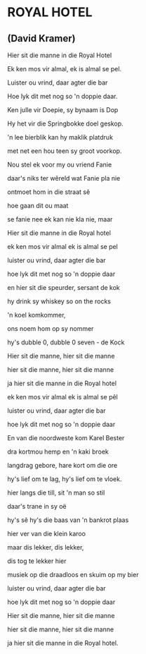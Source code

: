 # ROYAL HOTEL
## (David Kramer)

Hier sit die manne in die Royal Hotel

Ek ken mos vir almal, ek is almal se pel.

Luister ou vrind, daar agter die bar

Hoe lyk dit met nog so 'n doppie daar.


Ken julle vir Doepie, sy bynaam is Dop

Hy het vir die Springbokke doel geskop.

'n lee bierblik kan hy maklik platdruk

met net een hou teen sy groot voorkop.


Nou stel ek voor my ou vriend Fanie

daar's niks ter wêreld wat Fanie pla nie

ontmoet hom in die straat sê

hoe gaan dit ou maat

se fanie nee ek kan nie kla nie, maar


Hier sit die manne in die Royal hotel

ek ken mos vir almal ek is almal se pel

luister ou vrind, daar agter die bar

hoe lyk dit met nog so 'n doppie daar


en hier sit die speurder, sersant de kok

hy drink sy whiskey so on the rocks

'n koel komkommer,

ons noem hom op sy nommer

hy's dubble 0, dubble 0 seven - de Kock


Hier sit die manne, hier sit die manne

hier sit die manne, hier sit die manne

ja hier sit die manne in die Royal hotel

ek ken mos vir almal ek is almal se pêl

luister ou vrind, daar agter die bar

hoe lyk dit met nog so 'n doppie daar


En van die noordweste kom Karel Bester

dra kortmou hemp en 'n kaki broek

langdrag gebore, hare kort om die ore

hy's lief om te lag, hy's lief om te vloek.


hier langs die till, sit 'n man so stil

daar's trane in sy oë

hy's sê hy's die baas van 'n bankrot plaas

hier ver van die klein karoo

maar dis lekker, dis lekker,

dis tog te lekker hier

musiek op die draadloos en skuim op my bier

luister ou vrind, daar agter die bar

hoe lyk dit met nog so 'n doppie daar


Hier sit die manne, hier sit die manne

hier sit die manne, hier sit die manne

ja hier sit die manne in die Royal hotel.

